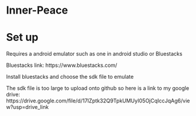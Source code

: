 # Inner-Peace

<h1>Set up</h1>
<p>Requires a android emulator such as one in android studio or Bluestacks</p>
<p>Bluestacks link: https://www.bluestacks.com/</p>
<p>Install bluestacks and choose the sdk file to emulate</p>
<p>The sdk file is too large to upload onto github so here is a link to my google drive: https://drive.google.com/file/d/17IZptk32Q9TpkUMUyI05OjCqIccJqAg6/view?usp=drive_link</p>
